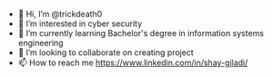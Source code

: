 - 👋 Hi, I’m @trickdeath0
- 👀 I’m interested in cyber security
- 🌱 I’m currently learning Bachelor's degree in information systems engineering
- 💞️ I’m looking to collaborate on creating project
- 📫 How to reach me https://www.linkedin.com/in/shay-giladi/

<!---
trickdeath0/trickdeath0 is a ✨ special ✨ repository because its `README.md` (this file) appears on your GitHub profile.
You can click the Preview link to take a look at your changes.
--->
